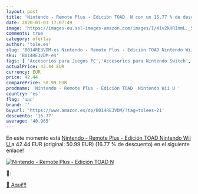 ```yaml
---
layout: post
title: 'Nintendo - Remote Plus - Edición TOAD  N con un 16.77 % de descuento'
date: 2020-01-03 17:07:49
image: 'https://images-eu.ssl-images-amazon.com/images/I/41v2kHRInmL._SL400_.jpg'
comments: true
category: ofertas
author: 'tole.es'
slug: 'B014RE3VDM-es Nintendo - Remote Plus - Edición TOAD Nintendo Wii U'
sku: 'B014RE3VDM-es'
tags: [ 'Accesorios para Juegos PC','Accesorios para Nintendo Switch','Accesorios para PlayStation 4','Accesorios para PlayStation 5','Accesorios para Xbox One','Accesorios para Xbox Series X y S','Electrónica','Figuras interactivas para Nintendo 3DS y 2DS','Fundas para PlayStation 4','Fundas para Xbox One','Fundas y almacenamiento para PlayStation 4','Fundas y almacenamiento para Xbox One','Hardware y juegos para Nintendo 3DS y 2DS','Hardware y juegos para Nintendo Switch','Hardware y juegos para PlayStation 4','Hardware y juegos para PlayStation 5','Hardware y juegos para Xbox One','Hardware y juegos para Xbox Series X y S','Juego de mesa','Juegos de miniaturas','Juegos para Nintendo Switch','Juegos para PlayStation 4','Juegos para Xbox One','Juegos y Accesorios para PC','Juegos y accesorios para juegos','Juguetes','Juguetes y juegos','Mandos para Nintendo Switch','Mandos y controles para PlayStation 5','Mandos y controles para Xbox Series X y S','Packs de accesorios para PlayStation 4','Sistemas precursores y micro consolas','Videojuegos','nintendo', ]
actualPrice: 42.44 EUR
currency: EUR
price: 42.44
comparePrice: 50.99 EUR
prodname: 'Nintendo - Remote Plus - Edición TOAD  Nintendo Wii U '
country: 'es'
flag: '🇪🇸'
brand: ''
buyurl: 'https://www.amazon.es/dp/B014RE3VDM/?tag=tolees-21'
descuento: '16.77'
average: '40.965'
---
```


En este momento está [Nintendo - Remote Plus - Edición TOAD  Nintendo Wii U ](https://www.amazon.es/dp/B014RE3VDM/?tag=tolees-21) a 42.44 EUR (original: 50.99 EUR) (16.77 %  de descuento) en el siguiente enlace!

[![Nintendo - Remote Plus - Edición TOAD  N](https://images-eu.ssl-images-amazon.com/images/I/41v2kHRInmL._SL400_.jpg)](https://www.amazon.es/dp/B014RE3VDM/?tag=tolees-21)

🔎:


[🛒 Aquí!!!](https://www.amazon.es/dp/B014RE3VDM/?tag=tolees-21)
